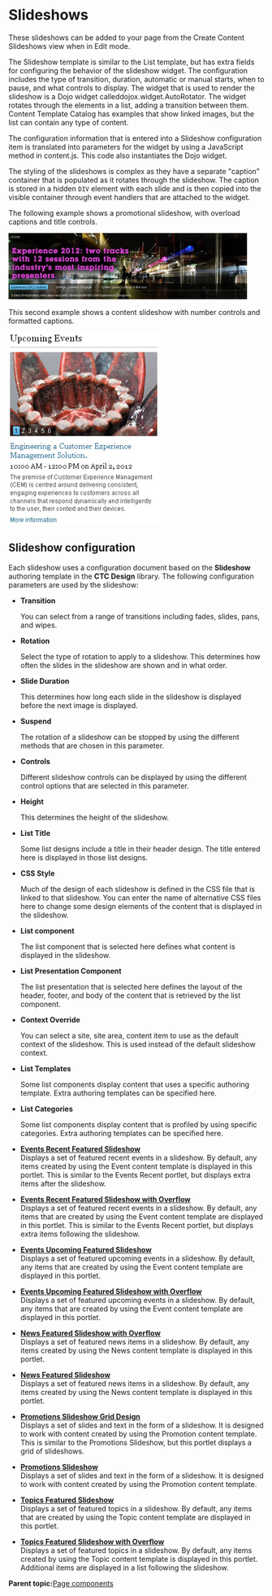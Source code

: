 # Slideshows 

These slideshows can be added to your page from the Create Content Slideshows view when in Edit mode.

The Slideshow template is similar to the List template, but has extra fields for configuring the behavior of the slideshow widget. The configuration includes the type of transition, duration, automatic or manual starts, when to pause, and what controls to display. The widget that is used to render the slideshow is a Dojo widget calleddojox.widget.AutoRotator. The widget rotates through the elements in a list, adding a transition between them. Content Template Catalog has examples that show linked images, but the list can contain any type of content.

The configuration information that is entered into a Slideshow configuration item is translated into parameters for the widget by using a JavaScript method in content.js. This code also instantiates the Dojo widget.

The styling of the slideshows is complex as they have a separate "caption" container that is populated as it rotates through the slideshow. The caption is stored in a hidden `DIV` element with each slide and is then copied into the visible container through event handlers that are attached to the widget.

The following example shows a promotional slideshow, with overload captions and title controls.

![This picture shows a slideshow with three titles. The captions that change as users click a different title.](../images/SlideshowExample1_small.jpg)

This second example shows a content slideshow with number controls and formatted captions.

![This picture shows one content item in a slideshow. Users click a number to browse to another part of the slideshow.](../images/SlideshowExample2.jpg)

## Slideshow configuration

Each slideshow uses a configuration document based on the **Slideshow** authoring template in the **CTC Design** library. The following configuration parameters are used by the slideshow:

-   **Transition**

    You can select from a range of transitions including fades, slides, pans, and wipes.

-   **Rotation**

    Select the type of rotation to apply to a slideshow. This determines how often the slides in the slideshow are shown and in what order.

-   **Slide Duration**

    This determines how long each slide in the slideshow is displayed before the next image is displayed.

-   **Suspend**

    The rotation of a slideshow can be stopped by using the different methods that are chosen in this parameter.

-   **Controls**

    Different slideshow controls can be displayed by using the different control options that are selected in this parameter.

-   **Height**

    This determines the height of the slideshow.

-   **List Title**

    Some list designs include a title in their header design. The title entered here is displayed in those list designs.

-   **CSS Style**

    Much of the design of each slideshow is defined in the CSS file that is linked to that slideshow. You can enter the name of alternative CSS files here to change some design elements of the content that is displayed in the slideshow.

-   **List component**

    The list component that is selected here defines what content is displayed in the slideshow.

-   **List Presentation Component**

    The list presentation that is selected here defines the layout of the header, footer, and body of the content that is retrieved by the list component.

-   **Context Override**

    You can select a site, site area, content item to use as the default context of the slideshow. This is used instead of the default slideshow context.

-   **List Templates**

    Some list components display content that uses a specific authoring template. Extra authoring templates can be specified here.

-   **List Categories**

    Some list components display content that is profiled by using specific categories. Extra authoring templates can be specified here.


-   **[Events Recent Featured Slideshow ](../ctc/ctc-portlet-events-recent-featured.md)**  
Displays a set of featured recent events in a slideshow. By default, any items created by using the Event content template is displayed in this portlet. This is similar to the Events Recent portlet, but displays extra items after the slideshow.
-   **[Events Recent Featured Slideshow with Overflow ](../ctc/ctc-portlet-events-recent-featured-overflow.md)**  
Displays a set of featured recent events in a slideshow. By default, any items that are created by using the Event content template are displayed in this portlet. This is similar to the Events Recent portlet, but displays extra items following the slideshow.
-   **[Events Upcoming Featured Slideshow ](../ctc/ctc-portlet-events-upcoming-featured.md)**  
Displays a set of featured upcoming events in a slideshow. By default, any items that are created by using the Event content template are displayed in this portlet.
-   **[Events Upcoming Featured Slideshow with Overflow ](../ctc/ctc-portlet-events-upcoming-featured-overflow.md)**  
Displays a set of featured upcoming events in a slideshow. By default, any items that are created by using the Event content template are displayed in this portlet.
-   **[News Featured Slideshow with Overflow ](../ctc/ctc-portlet-news-featured-overflow.md)**  
Displays a set of featured news items in a slideshow. By default, any items created by using the News content template is displayed in this portlet.
-   **[News Featured Slideshow ](../ctc/ctc-portlet-news-featured.md)**  
Displays a set of featured news items in a slideshow. By default, any items created by using the News content template is displayed in this portlet.
-   **[Promotions Slideshow Grid Design ](../ctc/ctc-portlet-promotions-slideshow-grid-design.md)**  
Displays a set of slides and text in the form of a slideshow. It is designed to work with content created by using the Promotion content template. This is similar to the Promotions Slideshow, but this portlet displays a grid of slideshows.
-   **[Promotions Slideshow ](../ctc/ctc-portlet-promotions-slideshow.md)**  
Displays a set of slides and text in the form of a slideshow. It is designed to work with content created by using the Promotion content template.
-   **[Topics Featured Slideshow ](../ctc/ctc-portlet-topics-featured.md)**  
Displays a set of featured topics in a slideshow. By default, any items that are created by using the Topic content template are displayed in this portlet.
-   **[Topics Featured Slideshow with Overflow ](../ctc/ctc-portlet-topics-featured-overflow.md)**  
Displays a set of featured topics in a slideshow. By default, any items created by using the Topic content template is displayed in this portlet. Additional items are displayed in a list following the slideshow.

**Parent topic:**[Page components ](../ctc/ctc-portlet-types.md)

